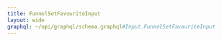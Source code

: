 ```yaml
---
title: FunnelSetFavouriteInput
layout: wide
graphql: ~/api/graphql/schema.graphql#Input.FunnelSetFavouriteInput
---
```


